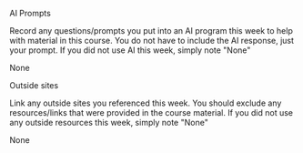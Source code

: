 AI Prompts

Record any questions/prompts you put into an AI program this week to help with material in this course. You do not have to include the AI response, just your prompt. If you did not use AI this week, simply note "None"

None

Outside sites

Link any outside sites you referenced this week. You should exclude any resources/links that were provided in the course material. If you did not use any outside resources this week, simply note "None"

None
